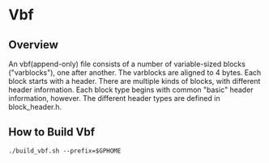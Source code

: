 # Vbf

## Overview
An vbf(append-only) file consists of a number of variable-sized blocks
("varblocks"), one after another. The varblocks are aligned to 4 bytes.
Each block starts with a header. There are multiple kinds of blocks, with
different header information. Each block type begins with common "basic"
header information, however. The different header types are defined in
block_header.h.

## How to Build Vbf

```
./build_vbf.sh --prefix=$GPHOME
```
